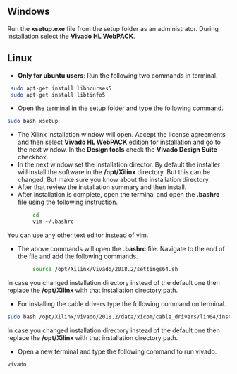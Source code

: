 ## Windows
Run the **xsetup.exe** file from the setup folder as an administrator. During installation select the **Vivado HL WebPACK**.
## Linux
 - **Only for ubuntu users**: Run the following two commands in terminal.
```bash	
 sudo apt-get install libncurses5
 sudo apt-get install libtinfo5
```
 - Open the terminal in the setup folder and type the following command.
```bash	
sudo bash xsetup
```
 - The Xilinx installation window will open. Accept the license agreements and then select **Vivado HL WebPACK** edition for installation and go to the next window. In the **Design tools** check the **Vivado Design Suite** checkbox.
 - In the next window set the installation director. By default the installer will install the software in the **/opt/Xilinx** directory. But this can be changed. But make sure you know about the installation directory.
 - After that review the installation summary and then install.
 - After installation is complete, open the terminal and open the **.bashrc** file using the following instruction.
```bash	
	    cd
	    vim ~/.bashrc
```
You can use any other text editor instead of vim.
	

 - The above commands will open the **.bashrc** file. Navigate to the end of the file and add the following commands.
```bash	
		source /opt/Xilinx/Vivado/2018.2/settings64.sh
```
In case you changed installation directory instead of the default one then replace the **/opt/Xilinx** with that installation directory path.

 
 

 - For installing the cable drivers type the following command on terminal.
```bash		 
sudo bash /opt/Xilinx/Vivado/2018.2/data/xicom/cable_drivers/lin64/install_script/install_drivers/install_drivers
```

In case you changed installation directory instead of the default one then replace the **/opt/Xilinx** with that installation directory path.

- Open a new terminal and type the following command to run vivado.
 ```bash
vivado
```



